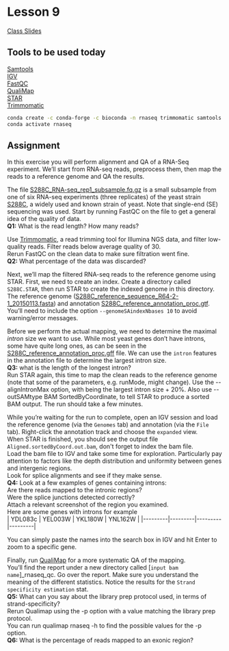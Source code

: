 # Lesson 9
[Class Slides](Slides9.pdf)

## Tools to be used today
[Samtools](http://www.htslib.org/)</br>
[IGV](https://software.broadinstitute.org/software/igv/)</br>
[FastQC](https://www.bioinformatics.babraham.ac.uk/projects/fastqc/)</br>
[QualiMap](http://qualimap.conesalab.org/)</br>
[STAR](https://github.com/alexdobin/STAR)</br>
[Trimmomatic](http://www.usadellab.org/cms/?page=trimmomatic)</br>
```bash
conda create -c conda-forge -c bioconda -n rnaseq trimmomatic samtools qualimap star igv fastqc -y
conda activate rnaseq
```

## Assignment
In this exercise you will perform alignment and QA of a RNA-Seq experiment. We’ll start from RNA-seq reads, preprocess them, then map the reads to a reference genome and QA the results.

The file [S288C_RNA-seq_rep1_subsample.fq.gz](S288C_RNA-seq_rep1_subsample.fq.gz) is a small subsample from one of six RNA-seq experiments (three replicates) of the yeast strain [S288C](https://www.yeastgenome.org/strain/s288c), a widely used and known strain of yeast. Note that single-end (SE) sequencing was used. Start by running FastQC on the file to get a general idea of the quality of data.</br>
**Q1:** What is the read length? How many reads?

Use [Trimmomatic](http://www.usadellab.org/cms/?page=trimmomatic), a read trimming tool for Illumina NGS data, and filter low-quality reads. Filter reads below average quality of 30. </br>
Rerun FastQC on the clean data to make sure filtration went fine.</br>
**Q2:** What percentage of the data was discarded?</br>

Next, we’ll map the filtered RNA-seq reads to the reference genome using STAR. First, we need to create an index. Create a directory called `S288C.STAR`, then run STAR to create the indexed genome in this directory. The reference genome ([S288C_reference_sequence_R64-2-1_20150113.fasta](S288C_reference_sequence_R64-2-1_20150113.fasta)) and annotation [S288C_reference_annotation_proc.gtf](S288C_reference_annotation_proc.gtf). You’ll need to include the option `--genomeSAindexNbases 10` to avoid warning/error messages.

Before we perform the actual mapping, we need to determine the maximal *intron* size we want to use. While most yeast genes don’t have introns, some have quite long ones, as can be seen in the [S288C_reference_annotation_proc.gff](S288C_reference_annotation_proc.gff) file. We can use the `intron` features in the annotation file to determine the largest intron size.</br>
**Q3:** what is the length of the longest intron?</br>
Run STAR again, this time to map the clean reads to the reference genome (note that some of the parameters, e.g. runMode, might change). Use the --alignIntronMax <X> option, with <X>  being the largest intron size + 20%. Also use --outSAMtype BAM SortedByCoordinate, to tell STAR to produce a sorted BAM output. The run should take a few minutes.

While you’re waiting for the run to complete, open an IGV session and load the reference genome (via the `Genomes` tab) and annotation (via the `File` tab). Right-click the annotation track and choose the `expanded` view.</br>
When STAR is finished, you should see the output file `Aligned.sortedByCoord.out.bam`, don't forget to index the bam file.</br>
Load the bam file to IGV and take some time for exploration. Particularly pay attention to factors like the depth distribution and uniformity between genes and intergenic regions.</br>
Look for splice alignments and see if they make sense.</br>
**Q4:** Look at a few examples of genes containing introns:</br> 
Are there reads mapped to the intronic regions?</br>
Were the splice junctions detected correctly?</br>
Attach a relevant screenshot of the region you examined.</br>
Here are some genes with introns for example</br>
| YDL083c | YEL003W | YKL180W | YNL162W |
|---------|---------|---------|---------|


You can simply paste the names into the search box in IGV and hit Enter to zoom to  a specific gene.

Finally, run [QualiMap](http://qualimap.conesalab.org/) for a more systematic QA of the mapping.</br>
You’ll find the report under a new directory called [`input bam name`]_rnaseq_qc. Go over the report. Make sure you understand the meaning of the different statistics. Notice the results for the `Strand specificity estimation` stat.</br> 
**Q5:** What can you say about the library prep protocol used, in terms of strand-specificity?</br>
Rerun Qualimap using the -p option with a value matching the library prep protocol.</br> 
You can run qualimap rnaseq -h to find the possible values for the -p option.</br>
**Q6:** What is the percentage of reads mapped to an exonic region?
